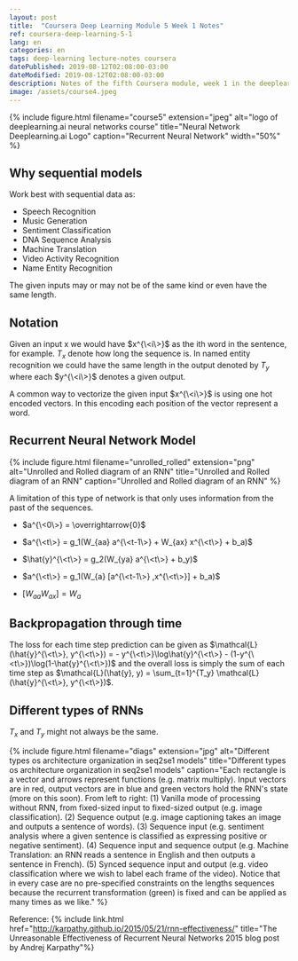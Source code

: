 ```yaml
---
layout: post
title:  "Coursera Deep Learning Module 5 Week 1 Notes"
ref: coursera-deep-learning-5-1
lang: en
categories: en
tags: deep-learning lecture-notes coursera
datePublished: 2019-08-12T02:08:00-03:00
dateModified: 2019-08-12T02:08:00-03:00
description: Notes of the fifth Coursera module, week 1 in the deeplearning.ai specialization
image: /assets/course4.jpeg
---
```


{% include figure.html filename="course5" extension="jpeg" alt="logo of deeplearning.ai neural networks course" title="Neural Network Deeplearning.ai Logo" caption="Recurrent Neural Network" width="50%" %}

<style type="text/css">
	div.code-highlited-mod{font-family:monospace;font-size: 15px;border: 1px solid #e8e8e8;border-radius: 3px;background-color: #eef;padding: 8px 12px;overflow-x: auto;}
</style>
<script type="text/x-mathjax-config">
MathJax.Hub.Config({
  tex2jax: {inlineMath: [['$','$'], ['\\(','\\)']]},
  displayAlign: "left"
});
</script>
<script src='https://cdnjs.cloudflare.com/ajax/libs/mathjax/2.7.5/latest.js?config=TeX-MML-AM_CHTML' async></script>

## Why sequential models

Work best with sequential data as:
* Speech Recognition
* Music Generation
* Sentiment Classification
* DNA Sequence Analysis
* Machine Translation
* Video Activity Recognition
* Name Entity Recognition

The given inputs may or may not be of the same kind or even have the same length.

## Notation

Given an input x we would have $x^{\<i\>}$ as the ith word in the sentence, for example. $T_x$ denote how long the sequence is. In named entity recognition we could have the same length in the output denoted by $T_y$ where each $y^{\<i\>}$ denotes a given output.

A common way to vectorize the given input $x^{\<i\>}$ is using one hot encoded vectors. In this encoding each position of the vector represent a word. 

## Recurrent Neural Network Model

{% include figure.html filename="unrolled_rolled" extension="png" alt="Unrolled and Rolled diagram of an RNN" title="Unrolled and Rolled diagram of an RNN" caption="Unrolled and Rolled diagram of an RNN" %}

A limitation of this type of network is that only uses information from the past of the sequences.

* $a^{\<0\>} = \overrightarrow{0}$
* $a^{\<t\>} = g_1(W_{aa} a^{\<t-1\>} + W_{ax} x^{\<t\>} + b_a)$
* $\hat{y}^{\<t\>} = g_2(W_{ya} a^{\<t\>} + b_y)$

* $a^{\<t\>} = g_1(W_{a} [a^{\<t-1\>} ,x^{\<t\>}] + b_a)$
* $[W_{aa} W_{ax}] = W_a$

## Backpropagation through time
The loss for each time step prediction can be given as $\mathcal{L}(\hat{y}^{\<t\>}, y^{\<t\>}) = - y^{\<t\>}\log\hat{y}^{\<t\>} - (1-y^{\<t\>})\log(1-\hat{y}^{\<t\>})$ and the overall loss is simply the sum of each time step as $\mathcal{L}(\hat{y}, y) = \sum_{t=1}^{T_y} \mathcal{L}(\hat{y}^{\<t\>}, y^{\<t\>})$.

## Different types of RNNs

$T_x$ and $T_y$ might not always be the same.

{% include figure.html filename="diags" extension="jpg" alt="Different types os architecture organization in seq2se1 models" title="Different types os architecture organization in seq2se1 models" caption="Each rectangle is a vector and arrows represent functions (e.g. matrix multiply). Input vectors are in red, output vectors are in blue and green vectors hold the RNN's state (more on this soon). From left to right: (1) Vanilla mode of processing without RNN, from fixed-sized input to fixed-sized output (e.g. image classification). (2) Sequence output (e.g. image captioning takes an image and outputs a sentence of words). (3) Sequence input (e.g. sentiment analysis where a given sentence is classified as expressing positive or negative sentiment). (4) Sequence input and sequence output (e.g. Machine Translation: an RNN reads a sentence in English and then outputs a sentence in French). (5) Synced sequence input and output (e.g. video classification where we wish to label each frame of the video). Notice that in every case are no pre-specified constraints on the lengths sequences because the recurrent transformation (green) is fixed and can be applied as many times as we like." %}

Reference: {% include link.html href="http://karpathy.github.io/2015/05/21/rnn-effectiveness/" title="The Unreasonable Effectiveness of Recurrent Neural Networks 2015 blog post by Andrej Karpathy"%}